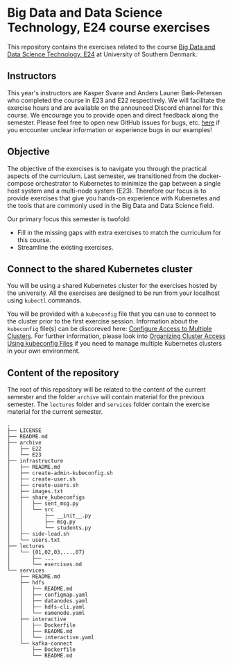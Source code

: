 # Big Data and Data Science Technology, E24 course exercises
This repository contains the exercises related to the course [Big Data and Data Science Technology, E24](https://odin.sdu.dk/sitecore/index.php?a=fagbesk&id=138236&listid=18888&lang=en) at University of Southern Denmark.

## Instructors
This year's instructors are Kasper Svane and Anders Launer Bæk-Petersen who completed the course in E23 and E22 respectively. We will facilitate the exercise hours and are available on the announced Discord channel for this course.
We encourage you to provide open and direct feedback along the semester. Please feel free to open new GitHub issues for bugs, etc. [here](https://github.com/jakobhviid/BigDataCourseExercises/issues) if you encounter unclear information or experience bugs in our examples!

## Objective
The objective of the exercises is to navigate you through the practical aspects of the curriculum.
Last semester, we transitioned from the docker-compose orchestrator to Kubernetes to minimize the gap between a single host system and a multi-node system (E23). Therefore our focus is to provide exercises that give you hands-on experience with Kubernetes and the tools that are commonly used in the Big Data and Data Science field.

Our primary focus this semester is twofold:
- Fill in the missing gaps with extra exercises to match the curriculum for this course.  
- Streamline the existing exercises.

## Connect to the shared Kubernetes cluster

You will be using a shared Kubernetes cluster for the exercises hosted by the university. All the exercises are designed to be run from your localhost using `kubectl` commands.

You will be provided with a `kubeconfig` file that you can use to connect to the cluster prior to the first exercise session.
Information about the `kubeconfig` file(s) can be discoreved here: [Configure Access to Multiple Clusters](https://kubernetes.io/docs/tasks/access-application-cluster/configure-access-multiple-clusters/). For further information, please look into [Organizing Cluster Access Using kubeconfig Files](https://kubernetes.io/docs/concepts/configuration/organize-cluster-access-kubeconfig/) if you need to manage multiple Kubernetes clusters in your own environment.

## Content of the repository
The root of this repository will be related to the content of the current semester and the folder `archive` will contain material for the previous semester. The `lectures` folder and `services` folder contain the exercise material for the current semester. 

```
.
├── LICENSE
├── README.md
├── archive
│   ├── E22 
│   └── E23
├── infrastructure
│   ├── README.md
│   ├── create-admin-kubeconfig.sh
│   ├── create-user.sh
│   ├── create-users.sh
│   ├── images.txt
│   ├── share_kubeconfigs
│   │   ├── sent_msg.py
│   │   └── src
│   │       ├── __init__.py
│   │       ├── msg.py
│   │       └── students.py
│   ├── side-load.sh
│   └── users.txt
├── lectures
│   └── {01,02,03,...,07}
│       ├── ...
│       └── exercises.md
└── services
    ├── README.md
    ├── hdfs
    │   ├── README.md
    │   ├── configmap.yaml
    │   ├── datanodes.yaml
    │   ├── hdfs-cli.yaml
    │   └── namenode.yaml
    ├── interactive
    │   ├── Dockerfile
    │   ├── README.md
    │   └── interactive.yaml
    └── kafka-connect
        ├── Dockerfile
        └── README.md
```
